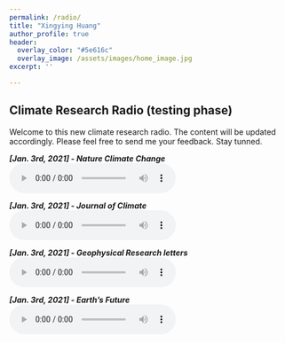 ```yaml
---
permalink: /radio/
title: "Xingying Huang"
author_profile: true
header:
  overlay_color: "#5e616c"
  overlay_image: /assets/images/home_image.jpg
excerpt: ''

---
```


## Climate Research Radio (testing phase)

Welcome to this new climate research radio. The content will be updated accordingly. Please feel free to send me your feedback. Stay tunned.

***[Jan. 3rd, 2021] - Nature Climate Change*** <br> 
<audio src="/assets/radio/ncc_jan1_MP3WRAP.mp3" controls preload> </audio>

***[Jan. 3rd, 2021] - Journal of Climate*** <br> 
<audio src="/assets/radio/jcli_jan1_MP3WRAP.mp3" controls preload> </audio>

***[Jan. 3rd, 2021] - Geophysical Research letters*** <br> 
<audio src="/assets/radio/grl_jan1_MP3WRAP.mp3" controls preload> </audio>

***[Jan. 3rd, 2021] - Earth’s Future*** <br> 
<audio src="/assets/radio/earth_jan1_MP3WRAP.mp3" controls preload> </audio>



